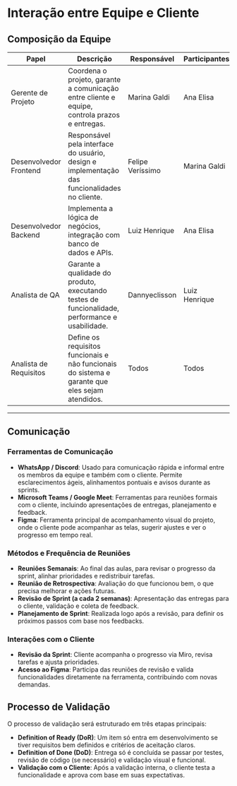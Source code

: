 # Interação entre Equipe e Cliente

## Composição da Equipe

| **Papel**                 | **Descrição**                                                                                      | **Responsável**       | **Participantes**     |
|-----------------------|-----------------------------------------------------------------------------------------------|--------------------|-------------------|
| Gerente de Projeto    | Coordena o projeto, garante a comunicação entre cliente e equipe, controla prazos e entregas. | Marina Galdi       | Ana Elisa         |
| Desenvolvedor Frontend| Responsável pela interface do usuário, design e implementação das funcionalidades no cliente. | Felipe Veríssimo   | Marina Galdi      |
| Desenvolvedor Backend | Implementa a lógica de negócios, integração com banco de dados e APIs.                        | Luiz Henrique      | Ana Elisa         |
| Analista de QA        | Garante a qualidade do produto, executando testes de funcionalidade, performance e usabilidade. | Dannyeclisson    | Luiz Henrique     |
| Analista de Requisitos| Define os requisitos funcionais e não funcionais do sistema e garante que eles sejam atendidos. | Todos            | Todos             |

---

## Comunicação

### Ferramentas de Comunicação

- **WhatsApp / Discord**: Usado para comunicação rápida e informal entre os membros da equipe e também com o cliente. Permite esclarecimentos ágeis, alinhamentos pontuais e avisos durante as sprints.
- **Microsoft Teams / Google Meet**: Ferramentas para reuniões formais com o cliente, incluindo apresentações de entregas, planejamento e feedback.
- **Figma**: Ferramenta principal de acompanhamento visual do projeto, onde o cliente pode acompanhar as telas, sugerir ajustes e ver o progresso em tempo real.

### Métodos e Frequência de Reuniões

- **Reuniões Semanais**: Ao final das aulas, para revisar o progresso da sprint, alinhar prioridades e redistribuir tarefas.
- **Reunião de Retrospectiva**: Avaliação do que funcionou bem, o que precisa melhorar e ações futuras.
- **Revisão de Sprint (a cada 2 semanas)**: Apresentação das entregas para o cliente, validação e coleta de feedback.
- **Planejamento de Sprint**: Realizada logo após a revisão, para definir os próximos passos com base nos feedbacks.

### Interações com o Cliente

- **Revisão da Sprint**: Cliente acompanha o progresso via Miro, revisa tarefas e ajusta prioridades.
- **Acesso ao Figma**: Participa das reuniões de revisão e valida funcionalidades diretamente na ferramenta, contribuindo com novas demandas.

## Processo de Validação

O processo de validação será estruturado em três etapas principais:

- **Definition of Ready (DoR)**: Um item só entra em desenvolvimento se tiver requisitos bem definidos e critérios de aceitação claros.
- **Definition of Done (DoD)**: Entrega só é concluída se passar por testes, revisão de código (se necessário) e validação visual e funcional.
- **Validação com o Cliente**: Após a validação interna, o cliente testa a funcionalidade e aprova com base em suas expectativas.
